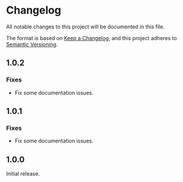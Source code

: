 # Changelog

All notable changes to this project will be documented in this file.

The format is based on [Keep a Changelog](https://keepachangelog.com/en/1.1.0/), and this project
adheres to [Semantic Versioning](https://semver.org/spec/v2.0.0.html).

## 1.0.2

### Fixes

- Fix some documentation issues.

## 1.0.1

### Fixes

- Fix some documentation issues.

## 1.0.0

Initial release.
